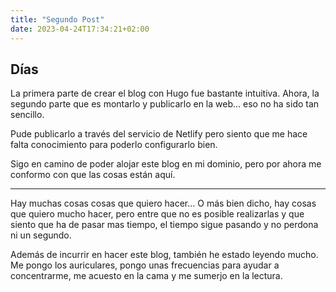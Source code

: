```yaml
---
title: "Segundo Post"
date: 2023-04-24T17:34:21+02:00
---
```

## Días

La primera parte de crear el blog con Hugo fue bastante intuitiva. Ahora, la segundo parte que es montarlo y publicarlo en la web... eso no ha sido tan sencillo.

Pude publicarlo a través del servicio de Netlify pero siento que me hace falta conocimiento para poderlo configurarlo bien.

Sigo en camino de poder alojar este blog en mi dominio, pero por ahora me conformo con que las cosas están aquí.

---
Hay muchas cosas cosas que quiero hacer... O más bien dicho, hay cosas que quiero mucho hacer, pero entre que no es posible realizarlas y que siento que ha de pasar mas tiempo, el tiempo sigue pasando y no perdona ni un segundo.

Además de incurrir en hacer este blog, también he estado leyendo mucho. Me pongo los auriculares, pongo unas frecuencias para ayudar a concentrarme, me acuesto en la cama y me sumerjo en la lectura. 